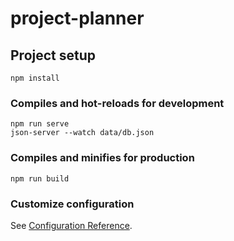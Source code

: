 # project-planner

## Project setup
```
npm install
```

### Compiles and hot-reloads for development
```
npm run serve
json-server --watch data/db.json

```

### Compiles and minifies for production
```
npm run build
```

### Customize configuration
See [Configuration Reference](https://cli.vuejs.org/config/).
